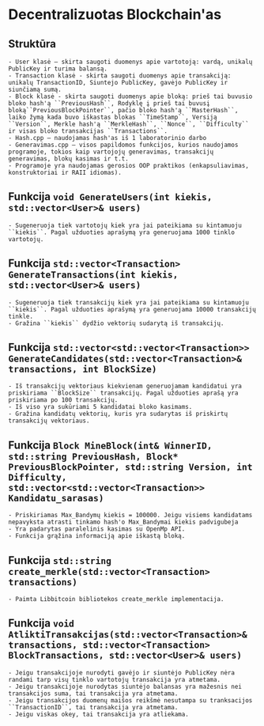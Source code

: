 # Decentralizuotas Blockchain'as



## Struktūra
    - User klasė – skirta saugoti duomenys apie vartotoją: vardą, unikalų PublicKey ir turima balansą.
    - Transaction klasė - skirta saugoti duomenys apie transakciją: unikalų TransactionID, Siuntejo PublicKey, gavėjo PublicKey ir siunčiamą sumą.
    - Block klasė - skirta saugoti duomenys apie bloką: prieš tai buvusio bloko hash'ą ``PreviousHash``, Rodyklę į prieš tai buvusį bloką``PreviousBlockPointer``, pačio bloko hash'ą ``MasterHash``, laiko žymą kada buvo iškastas blokas ``TimeStamp``, Versiją ``Version``, Merkle hash'ą ``MerkleHash``, ``Nonce``, ``Difficulty`` ir visas bloko transakcijas ``Transactions``.
    - Hash.cpp – naudojamas hash'as iš 1 laboratorinio darbo
    - Generavimas.cpp – visos papildomos funkcijos, kurios naudojamos programoje, tokios kaip vartojojų generavimas, transakcijų generavimas, blokų kasimas ir t.t.
    - Programoje yra naudojamas gerosios OOP praktikos (enkapsuliavimas, konstruktoriai ir RAII idiomas).

## Funkcija ``void GenerateUsers(int kiekis, std::vector<User>& users)``
    - Sugeneruoja tiek vartotojų kiek yra jai pateikiama su kintamuoju ``kiekis``. Pagal užduoties aprašymą yra generuojama 1000 tinklo vartotojų.

## Funkcija ``std::vector<Transaction> GenerateTransactions(int kiekis, std::vector<User>& users)``
    - Sugeneruoja tiek transakcijų kiek yra jai pateikiama su kintamuoju ``kiekis``. Pagal užduoties aprašymą yra generuojama 10000 transakcijų tinkle.
    - Gražina ``kiekis`` dydžio vektorių sudarytą iš transakcijų.

## Funkcija ``std::vector<std::vector<Transaction>> GenerateCandidates(std::vector<Transaction>& transactions, int BlockSize)``
    - Iš transakcijų vektoriaus kiekvienam generuojamam kandidatui yra priskiriama ``BlockSize`` transakcijų. Pagal užduoties aprašą yra priskiriama po 100 transakcijų.
    - Iš viso yra sukūriami 5 kandidatai bloko kasimams.
    - Gražina kandidatų vektorių, kuris yra sudarytas iš priskirtų transakcijų vektoriaus.

## Funkcija ``Block MineBlock(int& WinnerID, std::string PreviousHash, Block* PreviousBlockPointer, std::string Version, int Difficulty, std::vector<std::vector<Transaction>> Kandidatu_sarasas)``
    - Priskiriamas Max_Bandymų kiekis = 100000. Jeigu visiems kandidatams nepavyksta atrasti tinkamo hash'o Max_Bandymai kiekis padvigubeja
    - Yra padarytas paralelinis kasimas su OpenMp API.
    - Funkcija grąžina informaciją apie iškastą bloką.

## Funkcija ``std::string create_merkle(std::vector<Transaction> transactions)``
    - Paimta Libbitcoin bibliotekos create_merkle implementacija.

## Funkcija ``void AtliktiTransakcijas(std::vector<Transaction>& transactions, std::vector<Transaction> BlockTransactions, std::vector<User>& users)``
    - Jeigu transakcijoje nurodyti gavėjo ir siuntėjo PublicKey nėra randami tarp visų tinklo vartotojų transakcija yra atmetama.
    - Jeigu transakcijoje nurodytas siuntėjo balansas yra mažesnis nei transakcijos suma, tai transakcija yra atmetama.
    - Jeigu transakcijos duomenų maišos reikšmė nesutampa su tranksacijos ``TransactionID``, tai transakcija yra atmetama.
    - Jeigu viskas okey, tai transakcija yra atliekama.
